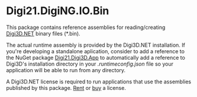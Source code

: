 # Digi21.DigiNG.IO.Bin

This package contains reference assemblies for reading/creating [Digi3D.NET](https://www.digi21.net/Digi3D) binary files (*.bin).

The actual runtime assembly is provided by the Digi3D.NET installation. If you're developing a standalone aplication, consider to add a reference to the NuGet package [Digi21.Digi3D.App](https://www.nuget.org/packages/Digi21.Digi3D.App) to automatically add a reference to Digi3D's installation directory in your _.runtimeconfig.json_ file so your application will be able to run from any directory.

A Digi3D.NET license is required to run applications that use the assemblies published by this package. [Rent](https://www.digi21.net/Tienda/Alquiler) or [buy](https://www.digi21.net/Tienda/Compra) a license.